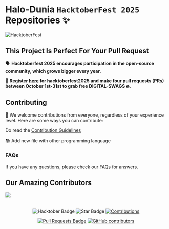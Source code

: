 # Halo-Dunia `HacktoberFest 2025` Repositories ✨

![HacktoberFest](https://raw.githubusercontent.com/lmpu/Halo-Semesta25/refs/heads/main/.github/Screenshot_2025-09-25-09-38-41-69_40deb401b9ffe8e1df2f1cc5ba480b12.jpg)

## This Project Is Perfect For Your Pull Request

🗣 **Hacktoberfest 2025 encourages participation in the open-source community, which grows bigger every year.**

📢 **Register [here](https://hacktoberfest.com) for hacktoberfest2025 and make four pull requests (PRs) between October 1st-31st to grab free DIGITAL-SWAGS 🔥.**

## Contributing

🎉 We welcome contributions from everyone, regardless of your experience level. Here are some ways you can contribute:

Do read the [Contribution Guidelines](/CONTRIBUTING.md)

📚 Add new file with other programming language
<!--- 🐞 Reporting issues -->

### FAQs

If you have any questions, please check our [FAQs](Faqs.md) for answers.

## Our Amazing Contributors 

<a href="https://github.com/lmpu/Halo-Semesta25/graphs/contributors">
  <img src="https://contrib.rocks/image?repo=lmpu/Halo-Semesta25" />
</a>

<br>
<br>
<br>

<div align="center">

<img src="https://img.shields.io/badge/hacktoberfest2025--blueviolet" alt="Hacktober Badge"/>
 <img src="https://img.shields.io/static/v1?label=%F0%9F%8C%9F&message=If%20Useful&style=style=flat&color=BC4E99" alt="Star Badge"/>
 <a href="https://github.com/lmpu" ><img src="https://img.shields.io/badge/Contributions-welcome-violet.svg?style=flat&logo=git" alt="Contributions" /></a>

<a href="https://github.com/lmpu/Halo-Semesta25/pulls"><img src="https://img.shields.io/github/issues-pr/lmpu/Halo-Semesta25" alt="Pull Requests Badge"/></a>
<a href="https://github.com/lmpu/Halo-Semesta25/graphs/contributors"><img alt="GitHub contributors" src="https://img.shields.io/github/contributors/lmpu/Halo-Semesta25?color=2b9348"></a>

</div>
